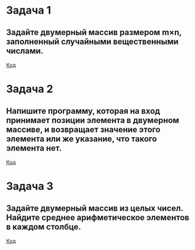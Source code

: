 # Задача 1
## Задайте двумерный массив размером m×n, заполненный случайными вещественными числами.

[Код](https://github.com/nondusty1/Homework/blob/master/HW7/Task1/Program.cs)

# Задача 2
## Напишите программу, которая на вход принимает позиции элемента в двумерном массиве, и возвращает значение этого элемента или же указание, что такого элемента нет.

[Код](https://github.com/nondusty1/Homework/blob/master/HW7/Task2/Program.cs)


# Задача 3
## Задайте двумерный массив из целых чисел. Найдите среднее арифметическое элементов в каждом столбце.

[Код](https://github.com/nondusty1/Homework/blob/master/HW7/Task3/Program.cs)
